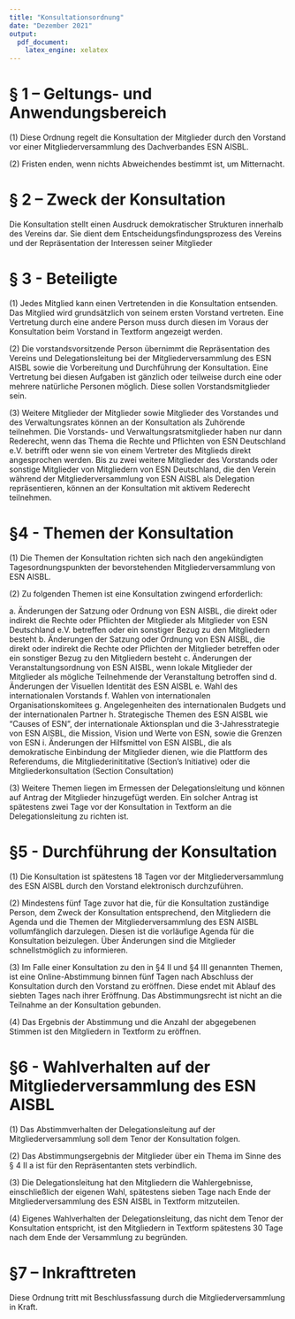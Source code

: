 ```yaml
---
title: "Konsultationsordnung"
date: "Dezember 2021"
output: 
  pdf_document:
    latex_engine: xelatex
---
```



# § 1 – Geltungs- und Anwendungsbereich
(1) Diese Ordnung regelt die Konsultation der Mitglieder durch den Vorstand vor einer Mitgliederversammlung des Dachverbandes ESN AISBL.

(2) Fristen enden, wenn nichts Abweichendes bestimmt ist, um Mitternacht.

# § 2 – Zweck der Konsultation
Die Konsultation stellt einen Ausdruck demokratischer Strukturen innerhalb des Vereins dar.
Sie dient dem Entscheidungsfindungsprozess des Vereins und der Repräsentation der Interessen seiner Mitglieder

# § 3 - Beteiligte
(1) Jedes Mitglied kann einen Vertretenden in die Konsultation entsenden. 
Das Mitglied wird grundsätzlich von seinem ersten Vorstand vertreten.
Eine Vertretung durch eine andere Person muss durch diesen im Voraus der Konsultation beim Vorstand in Textform angezeigt werden.

(2) Die vorstandsvorsitzende Person übernimmt die Repräsentation des Vereins und Delegationsleitung bei der Mitgliederversammlung des ESN AISBL sowie die Vorbereitung und Durchführung der Konsultation. 
Eine Vertretung bei diesen Aufgaben ist gänzlich oder teilweise durch eine oder mehrere natürliche Personen möglich. 
Diese sollen Vorstandsmitglieder sein.

(3) Weitere Mitglieder der Mitglieder sowie Mitglieder des Vorstandes und des Verwaltungsrates können an der Konsultation als Zuhörende teilnehmen. 
Die Vorstands- und Verwaltungsratsmitglieder haben nur dann Rederecht, wenn das Thema die Rechte und Pflichten von ESN Deutschland e.V. betrifft oder wenn sie von einem Vertreter des Mitglieds direkt angesprochen werden. 
Bis zu zwei weitere Mitglieder des Vorstands oder sonstige Mitglieder von Mitgliedern von ESN Deutschland, die den Verein während der Mitgliederversammlung von ESN AISBL als Delegation repräsentieren, können an der Konsultation mit aktivem Rederecht teilnehmen.

# §4 - Themen der Konsultation
(1) Die Themen der Konsultation richten sich nach den angekündigten Tagesordnungspunkten der bevorstehenden Mitgliederversammlung von ESN AISBL.

(2) Zu folgenden Themen ist eine Konsultation zwingend erforderlich:

a. Änderungen der Satzung oder Ordnung von ESN AISBL, die direkt oder indirekt die Rechte oder Pflichten der Mitglieder als Mitglieder von ESN Deutschland e.V. betreffen oder ein sonstiger Bezug zu den Mitgliedern besteht
b. Änderungen der Satzung oder Ordnung von ESN AISBL, die direkt oder indirekt die Rechte oder Pflichten der Mitglieder betreffen oder ein sonstiger Bezug zu den Mitgliedern besteht
c. Änderungen der Veranstaltungsordnung von ESN AISBL, wenn lokale Mitglieder der Mitglieder als mögliche Teilnehmende der Veranstaltung betroffen sind
d. Änderungen der Visuellen Identität des ESN AISBL
e. Wahl des internationalen Vorstands
f. Wahlen von internationalen Organisationskomitees
g. Angelegenheiten des internationalen Budgets und der internationalen Partner
h. Strategische Themen des ESN AISBL wie “Causes of ESN”, der internationale Aktionsplan und die 3-Jahresstrategie von ESN AISBL, die Mission, Vision und Werte von ESN, sowie die Grenzen von ESN
i. Änderungen der Hilfsmittel von ESN AISBL, die als demokratische Einbindung der Mitglieder dienen, wie die Plattform des Referendums, die Mitgliederinititative (Section’s Initiative) oder die Mitgliederkonsultation (Section Consultation)


(3) Weitere Themen liegen im Ermessen der Delegationsleitung und können auf Antrag der Mitglieder hinzugefügt werden. 
Ein solcher Antrag ist spätestens zwei Tage vor der Konsultation in Textform an die Delegationsleitung zu richten ist.

# §5 - Durchführung der Konsultation
(1) Die Konsultation ist spätestens 18 Tagen vor der Mitgliederversammlung des ESN AISBL durch den Vorstand elektronisch durchzuführen.

(2) Mindestens fünf Tage zuvor hat die, für die Konsultation zuständige Person, dem Zweck der Konsultation entsprechend, den Mitgliedern die Agenda und die Themen der Mitgliederversammlung des ESN AISBL vollumfänglich darzulegen. 
Diesen ist die vorläufige Agenda für die Konsultation beizulegen.
Über Änderungen sind die Mitglieder schnellstmöglich zu informieren.

(3) Im Falle einer Konsultation zu den in §4 II und §4 III genannten Themen, ist eine Online-Abstimmung binnen fünf Tagen nach Abschluss der Konsultation durch den Vorstand zu eröffnen.
Diese endet mit Ablauf des siebten Tages nach ihrer Eröffnung. 
Das Abstimmungsrecht ist nicht an die Teilnahme an der Konsultation gebunden.

(4) Das Ergebnis der Abstimmung und die Anzahl der abgegebenen Stimmen ist den Mitgliedern in Textform zu eröffnen.

# §6 - Wahlverhalten auf der Mitgliederversammlung des ESN AISBL
(1) Das Abstimmverhalten der Delegationsleitung auf der Mitgliederversammlung soll dem Tenor der Konsultation folgen.

(2) Das Abstimmungsergebnis der Mitglieder über ein Thema im Sinne des § 4 II a ist für den Repräsentanten stets verbindlich.

(3) Die Delegationsleitung hat den Mitgliedern die Wahlergebnisse, einschließlich der eigenen Wahl, spätestens sieben Tage nach Ende der Mitgliederversammlung des ESN AISBL in Textform mitzuteilen.

(4) Eigenes Wahlverhalten der Delegationsleitung, das nicht dem Tenor der Konsultation entspricht, ist den Mitgliedern in Textform spätestens 30 Tage nach dem Ende der Versammlung zu begründen.

# §7 – Inkrafttreten
Diese Ordnung tritt mit Beschlussfassung durch die Mitgliederversammlung in Kraft.
